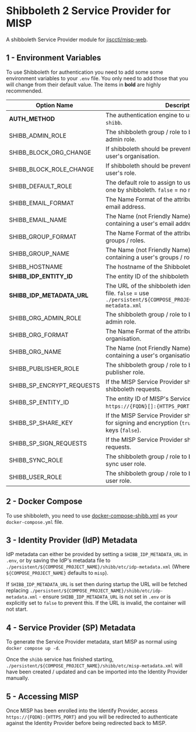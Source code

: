 # Shibboleth 2 Service Provider for MISP

A shibboleth Service Provider module for
[jisccti/misp-web](https://hub.docker.com/r/jisccti/misp-web).

## 1 - Environment Variables

To use Shibboleth for authentication you need to add some some environment variables to your `.env`
file. You only need to add those that you will change from their default value. The items in
**bold** are highly recommended.

| Option Name | Description | Default Value |
| ----------- | ----------- | ------------- |
| **AUTH_METHOD** | The authentication engine to use, must be changed to `shibb`. | `misp` |
| SHIBB_ADMIN_ROLE | The shibboleth group / role to be granted the MISP admin role. | `misp-admin-access` |
| SHIBB_BLOCK_ORG_CHANGE | If shibboleth should be prevented from changing a user's organisation. | `false` |
| SHIBB_BLOCK_ROLE_CHANGE | If shibboleth should be prevented from changing a user's role. | `false` |
| SHIBB_DEFAULT_ROLE | The default role to assign to users who are not given one by shibboleth. `false` = no role. | `false` |
| SHIBB_EMAIL_FORMAT | The Name Format of the attribute containing a user's email address. | `urn:oasis:names:tc:SAML:2.0:attrname-format:uri` |
| SHIBB_EMAIL_NAME | The Name (not Friendly Name) of the attribute containing a user's email address. | `urn:oid:0.9.2342.19200300.100.1.3` |
| SHIBB_GROUP_FORMAT | The Name Format of the attribute containing a user's groups / roles. | `urn:oasis:names:tc:SAML:2.0:attrname-format:uri` |
| SHIBB_GROUP_NAME | The Name (not Friendly Name) of the attribute containing a user's groups / roles. | `urn:oid:1.3.6.1.4.1.5923.1.5.1.1` |
| SHIBB_HOSTNAME | The hostname of the Shibboleth service container. | `misp_shibb` |
| **SHIBB_IDP_ENTITY_ID** | The entity ID of the shibboleth identity provider. | `https://idp.example.org/idp/shibboleth` |
| **SHIBB_IDP_METADATA_URL** | The URL of the shibboleth identity provider's metadata file. `false` = use `./persistent/${COMPOSE_PROJECT_NAME}/shibb/etc/idp-metadata.xml` | `false` |
| SHIBB_ORG_ADMIN_ROLE | The shibboleth group / role to be granted the MISP org admin role. | `misp-org-admin-access` |
| SHIBB_ORG_FORMAT | The Name Format of the attribute containing a user's organisation. | `urn:oasis:names:tc:SAML:2.0:attrname-format:uri` |
| SHIBB_ORG_NAME | The Name (not Friendly Name) of the attribute containing a user's organisation. | `urn:oid:1.3.6.1.4.1.25178.1.2.9` |
| SHIBB_PUBLISHER_ROLE | The shibboleth group / role to be granted the MISP publisher role. | `misp-publisher-access` |
| SHIBB_SP_ENCRYPT_REQUESTS | If the MISP Service Provider should encrypt the shibboleth requests. | `true` |
| SHIBB_SP_ENTITY_ID | The entity ID of MISP's Service Provider. `default` = `https://{FQDN}[]:{HTTPS_PORT}]/shibboleth`. | `default` |
| SHIBB_SP_SHARE_KEY | If the MISP Service Provider should use the same key for signing and encryption (`true`) or generate separate keys (`false`). | `true` |
| SHIBB_SP_SIGN_REQUESTS | If the MISP Service Provider should sign the shibboleth requests. | `true` |
| SHIBB_SYNC_ROLE | The shibboleth group / role to be granted the MISP sync user role. | `misp-sync-access` |
| SHIBB_USER_ROLE | The shibboleth group / role to be granted the MISP user role. | `misp-access` |

## 2 - Docker Compose

To use shibboleth, you need to use [docker-compose-shibb.yml](../docker-compose-shibb.yml) as your
`docker-compose.yml` file.

## 3 - Identity Provider (IdP) Metadata

IdP metadata can either be provided by setting a `SHIBB_IDP_METADATA_URL` in `.env`, or by saving
the IdP's metadata file to `./persistent/${COMPOSE_PROJECT_NAME}/shibb/etc/idp-metadata.xml`
(Where `${COMPOSE_PROJECT_NAME}` defaults to `misp`).

If `SHIBB_IDP_METADATA_URL` is set then during startup the URL will be fetched replacing
`./persistent/${COMPOSE_PROJECT_NAME}/shibb/etc/idp-metadata.xml` - ensure `SHIBB_IDP_METADATA_URL`
is not set in `.env` or is explicitly set to `false` to prevent this. If the URL is invalid, the
container will not start.

## 4 - Service Provider (SP) Metadata

To generate the Service Provider metadata, start MISP as normal using `docker compose up -d`.

Once the `shibb` service has finished starting,
`./persistent/${COMPOSE_PROJECT_NAME}/shibb/etc/misp-metadata.xml` will have been created / updated
and can be imported into the Identity Provider manually.

## 5 - Accessing MISP

Once MISP has been enrolled into the Identify Provider, access `https://{FQDN}:{HTTPS_PORT}` and you
will be redirected to authenticate against the Identity Provider before being redirected back to
MISP.
